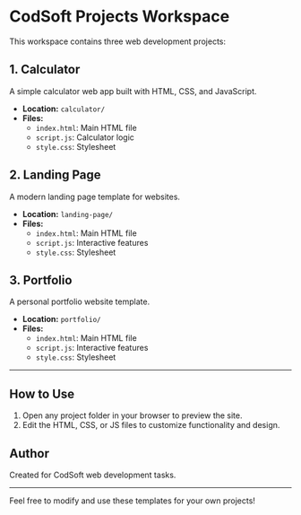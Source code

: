 
# CodSoft Projects Workspace

This workspace contains three web development projects:

## 1. Calculator
A simple calculator web app built with HTML, CSS, and JavaScript.
- **Location:** `calculator/`
- **Files:**
  - `index.html`: Main HTML file
  - `script.js`: Calculator logic
  - `style.css`: Stylesheet

## 2. Landing Page
A modern landing page template for websites.
- **Location:** `landing-page/`
- **Files:**
  - `index.html`: Main HTML file
  - `script.js`: Interactive features
  - `style.css`: Stylesheet

## 3. Portfolio
A personal portfolio website template.
- **Location:** `portfolio/`
- **Files:**
  - `index.html`: Main HTML file
  - `script.js`: Interactive features
  - `style.css`: Stylesheet

---

## How to Use
1. Open any project folder in your browser to preview the site.
2. Edit the HTML, CSS, or JS files to customize functionality and design.

## Author
Created for CodSoft web development tasks.

---
Feel free to modify and use these templates for your own projects!
